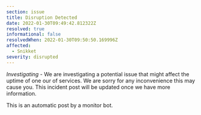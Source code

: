 ```yaml
---
section: issue
title: Disruption Detected
date: 2022-01-30T09:49:42.812322Z
resolved: true
informational: false
resolvedWhen: 2022-01-30T09:50:50.169996Z
affected:
  - Snikket
severity: disrupted
---
```

*Investigating* - We are investigating a potential issue that might affect the uptime of one our of services. We are sorry for any inconvenience this may cause you. This incident post will be updated once we have more information.

This is an automatic post by a monitor bot.
        
